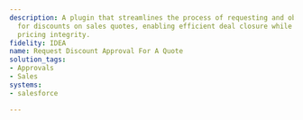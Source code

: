 ```yaml
---
description: A plugin that streamlines the process of requesting and obtaining approval
  for discounts on sales quotes, enabling efficient deal closure while maintaining
  pricing integrity.
fidelity: IDEA
name: Request Discount Approval For A Quote
solution_tags:
- Approvals
- Sales
systems:
- salesforce

---
```

